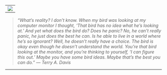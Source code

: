 <table>
  <tr>
    <td>
      <img src="https://github-readme-stats.vercel.app/api/top-langs/?username=l0vemimi&langs_count=8&card_width=320&theme=light" />
    </td>
  </tr>
</table> 

<!-- Themes: Dark; Light; Radical. -->

> *“What’s reality? I don’t know. When my bird was looking at my computer monitor I thought, ‘That bird has no idea what he’s looking at.’ And yet what does the bird do? Does he panic? No, he can’t really panic, he just does the best he can. Is he able to live in a world where he’s so ignorant? Well, he doesn’t really have a choice. The bird is okay even though he doesn’t understand the world. You’re that bird looking at the monitor, and you’re thinking to yourself, ‘I can figure this out.’ Maybe you have some bird ideas. Maybe that’s the best you can do.” ― Terry A. Davis*

---
